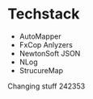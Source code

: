 # Techstack
- AutoMapper
- FxCop Anlyzers
- NewtonSoft JSON
- NLog
- StrucureMap


Changing stuff 242353
